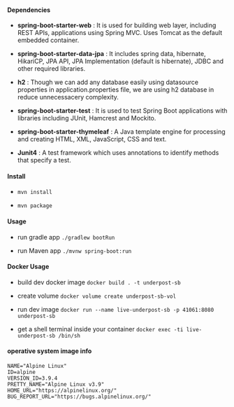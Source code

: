 #### Dependencies


- **spring-boot-starter-web** : It is used for building web layer, including REST APIs, applications using Spring MVC. Uses Tomcat as the default embedded container.


- **spring-boot-starter-data-jpa** : It includes spring data, hibernate, HikariCP, JPA API, JPA Implementation (default is hibernate), JDBC and other required libraries.


- **h2** : Though we can add any database easily using datasource properties in application.properties file, we are using h2 database in reduce unnecessacery complexity.


- **spring-boot-starter-test** : It is used to test Spring Boot applications with libraries including JUnit, Hamcrest and Mockito.


- **spring-boot-starter-thymeleaf** : A Java template engine for processing and creating HTML, XML, JavaScript, CSS and text.


- **Junit4** : A test framework which uses annotations to identify methods that specify a test.


#### Install


- `mvn install`


- `mvn package`


#### Usage


- run gradle app `./gradlew bootRun`


- run Maven app `./mvnw spring-boot:run`


#### Docker Usage


- build dev docker image `docker build . -t underpost-sb`


- create volume `docker volume create underpost-sb-vol`


- run dev image `docker run --name live-underpost-sb -p 41061:8080 underpost-sb`


- get a shell terminal inside your container `docker exec -ti live-underpost-sb /bin/sh`


<!-- ####  Docs


Swagger auto generate JSON with API REST Documentation:


- Endpoints: **GET** `/v3/api-docs`


- UI Config: **GET** `/swagger-resources/configuration/ui` -->


#### operative system image info


````
NAME="Alpine Linux"
ID=alpine
VERSION_ID=3.9.4
PRETTY_NAME="Alpine Linux v3.9"
HOME_URL="https://alpinelinux.org/"
BUG_REPORT_URL="https://bugs.alpinelinux.org/"
````